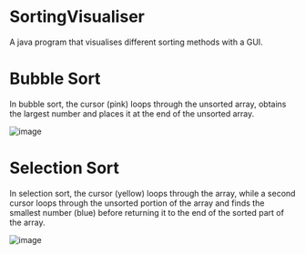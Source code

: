 # SortingVisualiser

A java program that visualises different sorting methods with a GUI.

# Bubble Sort
In bubble sort, the cursor (pink) loops through the unsorted array, obtains the largest number and places it at the end of the unsorted array.

![image](https://user-images.githubusercontent.com/99101410/155618955-786c7ed0-9668-43ae-b976-89f6d1d5e9b7.png)


# Selection Sort

In selection sort, the cursor (yellow) loops through the array, while a second cursor loops through the unsorted portion of the array and finds the smallest number (blue) before returning it to the end of the sorted part of the array.

![image](https://user-images.githubusercontent.com/99101410/155618786-c6141d39-fb94-453f-a02b-69d0c0314a8d.png)
